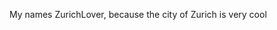 My names ZurichLover, because the city of Zurich is very cool

<!---
ZurichLover/ZurichLover is a ✨ special ✨ repository because its `README.md` (this file) appears on your GitHub profile.
You can click the Preview link to take a look at your changes.
--->
